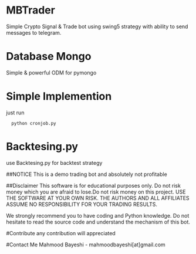# MBTrader
Simple Crypto Signal &amp; Trade bot using swing5 strategy with ability to send messages to telegram.

# Database Mongo
Simple & powerful ODM for pymongo

# Simple Implemention
just run 
```
  python cronjob.py
```

# Backtesing.py
use  Backtesing.py for backtest strategy

##NOTICE
This is a demo trading bot and absolutely not profitable

##Disclaimer
This software is for educational purposes only. Do not risk money which you are afraid to lose.Do not risk money on this project. USE THE SOFTWARE AT YOUR OWN RISK. THE AUTHORS AND ALL AFFILIATES ASSUME NO RESPONSIBILITY FOR YOUR TRADING RESULTS.

We strongly recommend you to have coding and Python knowledge. Do not hesitate to read the source code and understand the mechanism of this bot.


#Contribute
any contribution will appreciated

#Contact Me
Mahmood Bayeshi - mahmoodbayeshi[at]gmail.com

